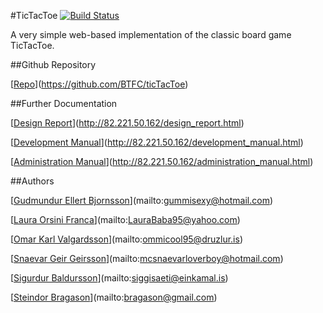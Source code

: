 #TicTacToe
[![Build Status](https://travis-ci.org/Omarvk/ticTacToe.png)](https://travis-ci.org/Omarvk/ticTacToe)

A very simple web-based implementation of the classic board game TicTacToe.

##Github Repository

[[Repo](https://github.com/BTFC/ticTacToe)](https://github.com/BTFC/ticTacToe)

##Further Documentation

[[Design Report](http://82.221.50.162/design_report.html)](http://82.221.50.162/design_report.html)

[[Development Manual](http://82.221.50.162/development_manual.html)](http://82.221.50.162/development_manual.html)

[[Administration Manual](http://82.221.50.162/administration_manual.html)](http://82.221.50.162/administration_manual.html)

##Authors

[[Gudmundur Ellert Bjornsson](mailto:gummisexy@hotmail.com)](mailto:gummisexy@hotmail.com)

[[Laura Orsini Franca](mailto:LauraBaba95@yahoo.com)](mailto:LauraBaba95@yahoo.com)

[[Omar Karl Valgardsson](mailto:ommicool95@druzlur.is)](mailto:ommicool95@druzlur.is)

[[Snaevar Geir Geirsson](mailto:mcsnaevarloverboy@hotmail.com)](mailto:mcsnaevarloverboy@hotmail.com)

[[Sigurdur Baldursson](mailto:siggisaeti@einkamal.is)](mailto:siggisaeti@einkamal.is)

[[Steindor Bragason](mailto:bragason@gmail.com)](mailto:bragason@gmail.com)
